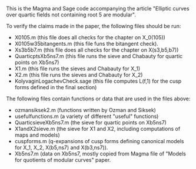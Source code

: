 This is the Magma and Sage code accompanying the article "Elliptic curves over quartic fields not containing root 5 are modular".

To verify the claims made in the paper, the following files should be run:

- X0105.m (this file does all checks for the chapter on X_0(105))
- X0105w35bitangents.m (this file funs the bitangent check).
- Xs3b5b7.m (this file does all checks for the chapter on X(s3,b5,b7))
- QuarticptsXb5ns7.m (this file runs the sieve and Chabauty for quartic points on Xb5ns7)
- X1.m (this file runs the sieves and Chabauty for X_1)
- X2.m (this file runs the sieves and Chabauty for X_2)
- KolyvaginLogachevCheck.sage (this file computes L(f,1) for the cusp forms defined in the final section)


The following files contain functions or data that are used in the files above:

- ozmansiksek2.m (functions written by Ozman and Siksek)
- usefulfunctions.m (a variety of different "useful" functions)
- QuarticsieveXb5ns7.m (the sieve for quartic points on Xb5ns7)
- X1andX2sieve.m (the sieve for X1 and X2, including computations of maps and models)
- cuspforms.m (q-expansions of cusp forms defining canonical models for X_1, X_2, X(b5,ns7) and X(b3,ns7)).
- Xb5ns7.m (data on Xb5ns7, mostly copied from Magma file of "Models for quotients of modular curves" paper.
